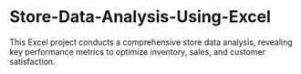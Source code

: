 # Store-Data-Analysis-Using-Excel
This Excel project conducts a comprehensive store data analysis, revealing key performance metrics to optimize inventory, sales, and customer satisfaction.
